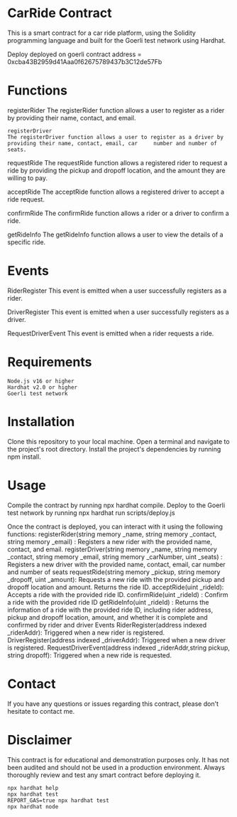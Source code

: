 # CarRide Contract
This is a smart contract for a car ride platform, using the Solidity programming language and built for the Goerli test network using Hardhat.
 
  Deploy
    deployed on goerli
    contract address = 0xcba43B2959d41Aaa0f62675789437b3C12de57Fb
    
# Functions
  registerRider
    The registerRider function allows a user to register as a rider by providing their name, contact, and email.

    registerDriver
    The registerDriver function allows a user to register as a driver by providing their name, contact, email, car     number and number of seats.

  requestRide
    The requestRide function allows a registered rider to request a ride by providing the pickup and dropoff location, and the amount they are willing to pay.
    
  acceptRide
    The acceptRide function allows a registered driver to accept a ride request.

  confirmRide
    The confirmRide function allows a rider or a driver to confirm a ride.

  getRideInfo
    The getRideInfo function allows a user to view the details of a specific ride.
  
# Events
  RiderRegister
    This event is emitted when a user successfully registers as a rider.
  
  DriverRegister
    This event is emitted when a user successfully registers as a driver.

  RequestDriverEvent
    This event is emitted when a rider requests a ride.

# Requirements
    Node.js v16 or higher
    Hardhat v2.0 or higher
    Goerli test network

# Installation
  Clone this repository to your local machine.
  Open a terminal and navigate to the project's root directory.
  Install the project's dependencies by running npm install.
 
  
# Usage
 Compile the contract by running npx hardhat compile.
 Deploy to the Goerli test network by running npx hardhat run scripts/deploy.js
 
  Once the contract is deployed, you can interact with it using the following functions:
  registerRider(string memory _name, string memory _contact, string memory _email) : Registers a new rider with the provided name, contact, and email.
  registerDriver(string memory _name, string memory _contact, string memory _email, string memory _carNumber, uint _seats) : Registers a new driver with the provided name, contact, email, car number and number of seats
  requestRide(string memory _pickup, string memory _dropoff, uint _amount): Requests a new ride with the provided pickup and dropoff location and amount. Returns the ride ID.
  acceptRide(uint _rideId): Accepts a ride with the provided ride ID.
  confirmRide(uint _rideId) : Confirm a ride with the provided ride ID
  getRideInfo(uint _rideId) : Returns the information of a ride with the provided ride ID, including rider address, pickup and dropoff location, amount, and whether it is complete and confirmed by rider and driver
  Events
  RiderRegister(address indexed _riderAddr): Triggered when a new rider is registered.
  DriverRegister(address indexed _driverAddr): Triggered when a new driver is registered.
  RequestDriverEvent(address indexed _riderAddr,string pickup, string dropoff): Triggered when a new ride is requested.

# Contact
If you have any questions or issues regarding this contract, please don't hesitate to contact me.

# Disclaimer
This contract is for educational and demonstration purposes only. It has not been audited and should not be used in a production environment. Always thoroughly review and test any smart contract before deploying it.



```shell
npx hardhat help
npx hardhat test
REPORT_GAS=true npx hardhat test
npx hardhat node

```
